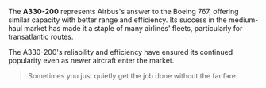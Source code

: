 The **A330-200** represents Airbus's answer to the Boeing 767, offering similar capacity with better range and efficiency. Its success in the medium-haul market has made it a staple of many airlines' fleets, particularly for transatlantic routes.

The A330-200's reliability and efficiency have ensured its continued popularity even as newer aircraft enter the market.

> Sometimes you just quietly get the job done without the fanfare. 